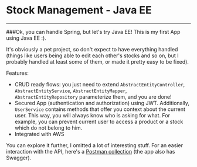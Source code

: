 # Stock Management - Java EE

---

###Ok, you can handle Spring, but let's try Java EE! This is my first App using Java EE :). 

It's obviously a pet project, so don't expect to have everything handled (things like users being able to edit each other's stocks and so on, but I probably handled at least some of them, or made it pretty easy to be fixed).

Features: 
- CRUD ready flows: you just need to extend ```AbstractEntityController```, ```AbstractEntityService```, ```AbstractEntityMapper```, ```AbstractEntityRepository```  parameterize them, and you are done!
- Secured App (authentication and authorization) using JWT. Additionally, ```UserService``` contains methods that offer you context about the current user. This way, you will always know who is asking for what. For example, you can prevent current user to access a product or a stock which do not belong to him.
- Integrated with AWS

You can explore it further, I omitted a lot of interesting stuff. For an easier interaction with the API, here's a [Postman collection](https://github.com/ivscheianu/stockmanagement-ee/blob/master/stock-management.postman_collection.json) (the app also has Swagger).
